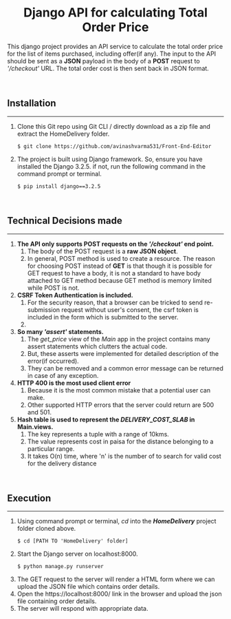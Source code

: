 <h1 style="text-align: center">Django API for calculating Total Order Price</h1>

This django project provides an API service to calculate the total order price for the list of items purchased, including offer(if any). The input to the API should be sent as a **JSON** payload in the body of a **POST** request to *'/checkout'* URL. The total order cost is then sent back in JSON format.

<br/>

## **Installation**
---
1. Clone this Git repo using Git CLI / directly download as a zip file and extract the HomeDelivery folder.
    ```shell
    $ git clone https://github.com/avinashvarma531/Front-End-Editor
    ```
2. The project is built using Django framework. So, ensure you have installed the Django 3.2.5. if not, run the following command in the command prompt or terminal.
    ```shell
    $ pip install django==3.2.5
    ```

<br/>

## **Technical Decisions made**
---
1. **The API only supports POST requests on the *'/checkout'* end point.**
    1. The body of the POST request is a **raw JSON object**.
    2. In general, POST method is used to create a resource. The reason for choosing POST instead of **GET** is that though it is possible for GET request to have a body, it is not a standard to have body attached to GET method because GET method is memory limited while POST is not.
2. **CSRF Token Authentication is included.**
    1. For the security reason, that a browser can be tricked to send re-submission request without user's consent, the csrf token is included in the form which is submitted to the server.
    2. 
3. **So many *'assert'* statements.**
    1. The *get_price* view of the *Main* app in the project contains many assert statements which clutters the actual code.
    2. But, these asserts were implemented for detailed description of the error(if occurred).
    3. They can be removed and a common error message
    can be returned in case of any exception.
4. **HTTP 400 is the most used client error**
    1. Because it is the most common mistake that a potential user can make.
    2. Other supported HTTP errors that the server could return are 500 and 501.
5. **Hash table is used to represent the *DELIVERY_COST_SLAB* in Main.views.**
    1. The key represents a tuple with a range of 10kms.
    2. The value represents cost in paisa for the distance belonging to a particular range.
    3. It takes O(n) time, where 'n' is the number of   to search for valid cost for the delivery distance
<br/>

## **Execution**
---
1. Using command prompt or terminal, *cd* into the ***HomeDelivery*** project folder cloned above.
    ```shell
    $ cd [PATH TO 'HomeDelivery' folder]
    ```
2. Start the Django server on localhost:8000.
    ```shell
    $ python manage.py runserver
    ```
3. The GET request to the server will render a HTML form where we can upload the JSON file which contains order details.
4. Open the https://localhost:8000/ link in the browser and upload the json file containing order details.
5. The server will respond with appropriate data.